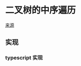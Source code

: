 # 二叉树的中序遍历
[来源](https://leetcode.cn/problems/binary-tree-inorder-traversal/)

## 实现

### typescript 实现
```typescript

```
